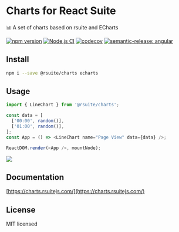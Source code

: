 # Charts for React Suite

:bar_chart: A set of charts based on rsuite and ECharts

[![npm version](https://badge.fury.io/js/%40rsuite%2Fcharts.svg)](https://badge.fury.io/js/%40rsuite%2Fcharts)
[![Node.js CI](https://github.com/rsuite/charts/actions/workflows/node.js.yml/badge.svg)](https://github.com/rsuite/charts/actions/workflows/node.js.yml)
[![codecov](https://codecov.io/gh/rsuite/charts/branch/master/graph/badge.svg?token=boxBzGyjGx)](https://codecov.io/gh/rsuite/charts)
[![semantic-release: angular](https://img.shields.io/badge/semantic--release-angular-e10079?logo=semantic-release)](https://github.com/semantic-release/semantic-release)

## Install

```bash
npm i --save @rsuite/charts echarts
```

## Usage

```js
import { LineChart } from '@rsuite/charts';

const data = [
  ['00:00', random()],
  ['01:00', random()],
];
const App = () => <LineChart name="Page View" data={data} />;

ReactDOM.render(<App />, mountNode);
```

![](https://user-images.githubusercontent.com/1203827/53936390-93543000-40e4-11e9-9892-98cadb183fc6.png)

## Documentation

[https://charts.rsuitejs.com/](https://charts.rsuitejs.com/)

## License

MIT licensed
